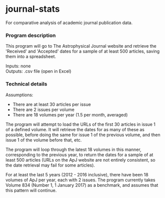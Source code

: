 # journal-stats
For comparative analysis of academic journal publication data.

  
### Program description ###
This program will go to The Astrophysical Journal website and retrieve the 'Received' and 'Accepted' dates for a sample of at least 500 articles, saving them into a spreadsheet.

Inputs: none  
Outputs: .csv file (open in Excel)

### Technical details ###

Assumptions:  
* There are at least 30 articles per issue
* There are 2 issues per volume
* There are 18 volumes per year (1.5 per month, averaged)

The program will attempt to load the URLs of the first 30 articles in issue 1 of a defined volume. It will retrieve the dates for as many of these as possible, before doing the same for issue 1 of the previous volume, and then issue 1 of the volume before that, etc.  

The program will loop through the latest 18 volumes in this manner, corresponding to the previous year, to return the dates for a sample of at least 500 articles (URLs on the ApJ website are not entirely consistent, so the date retrieval may fail for some articles).

For at least the last 5 years (2012 - 2016 inclusive), there have been 18 volumes of ApJ per year, each with 2 issues. The program currently takes Volume 834 (Number 1, 1 January 2017) as a benchmark, and assumes that this pattern will continue. 
